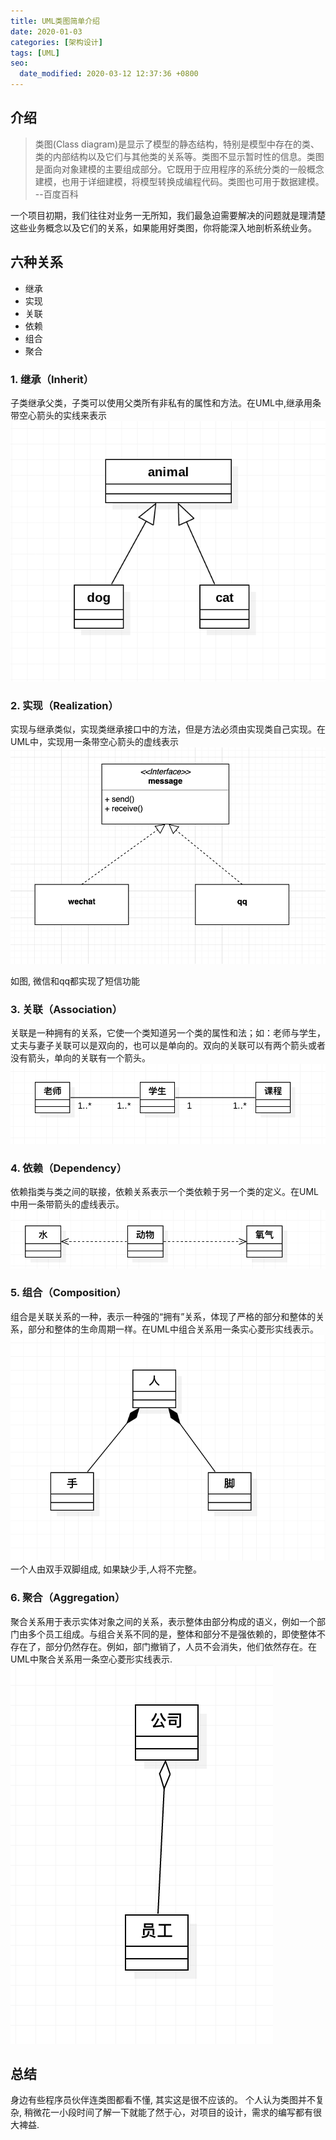 ```yaml
---
title: UML类图简单介绍
date: 2020-01-03
categories: [架构设计]
tags: [UML]
seo:
  date_modified: 2020-03-12 12:37:36 +0800
---
```


## 介绍
>类图(Class diagram)是显示了模型的静态结构，特别是模型中存在的类、类的内部结构以及它们与其他类的关系等。类图不显示暂时性的信息。类图是面向对象建模的主要组成部分。它既用于应用程序的系统分类的一般概念建模，也用于详细建模，将模型转换成编程代码。类图也可用于数据建模。  --百度百科

一个项目初期，我们往往对业务一无所知，我们最急迫需要解决的问题就是理清楚这些业务概念以及它们的关系，如果能用好类图，你将能深入地剖析系统业务。

## 六种关系
* 继承
* 实现
* 关联
* 依赖
* 组合
* 聚合

### 1. 继承（Inherit）
子类继承父类，子类可以使用父类所有非私有的属性和方法。在UML中,继承用条带空心箭头的实线来表示
![继承.png](resources/F025B33751D5BBEE99D5DC0C5C4C15D0.png)


### 2. 实现（Realization）
实现与继承类似，实现类继承接口中的方法，但是方法必须由实现类自己实现。在UML中，实现用一条带空心箭头的虚线表示
![实现.png](resources/B64B4CB639591E88A8F6A204B49EA6CD.png)

如图, 微信和qq都实现了短信功能

### 3. 关联（Association）
关联是一种拥有的关系，它使一个类知道另一个类的属性和法；如：老师与学生，丈夫与妻子关联可以是双向的，也可以是单向的。双向的关联可以有两个箭头或者没有箭头，单向的关联有一个箭头。
![关联.png](resources/69D18C1C4B9F195E118467414D5DBE0B.png)

### 4. 依赖（Dependency）
依赖指类与类之间的联接，依赖关系表示一个类依赖于另一个类的定义。在UML中用一条带箭头的虚线表示。
![依赖.png](resources/FF83CA9D73E5F9CB5B8D10C51AE518A3.png)

### 5. 组合（Composition）
组合是关联关系的一种，表示一种强的“拥有”关系，体现了严格的部分和整体的关系，部分和整体的生命周期一样。在UML中组合关系用一条实心菱形实线表示。
![组合.png](resources/7851D07A7CBB9DC9C7B4D085F1575178.png)
一个人由双手双脚组成, 如果缺少手,人将不完整。

### 6. 聚合（Aggregation）
聚合关系用于表示实体对象之间的关系，表示整体由部分构成的语义，例如一个部门由多个员工组成。与组合关系不同的是，整体和部分不是强依赖的，即使整体不存在了，部分仍然存在。例如，部门撤销了，人员不会消失，他们依然存在。在UML中聚合关系用一条空心菱形实线表示.
![聚合.png](resources/ED8A266A500F85F960EC0C57379661FD.png)

## 总结
身边有些程序员伙伴连类图都看不懂, 其实这是很不应该的。
个人认为类图并不复杂, 稍微花一小段时间了解一下就能了然于心，对项目的设计，需求的编写都有很大裨益.